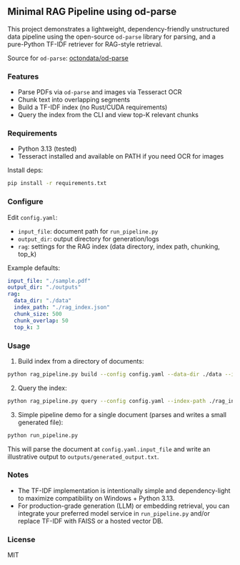 ## Minimal RAG Pipeline using od-parse

This project demonstrates a lightweight, dependency-friendly unstructured data pipeline using the open-source `od-parse` library for parsing, and a pure-Python TF-IDF retriever for RAG-style retrieval.

Source for `od-parse`: [octondata/od-parse](https://github.com/octondata/od-parse)

### Features
- Parse PDFs via `od-parse` and images via Tesseract OCR
- Chunk text into overlapping segments
- Build a TF-IDF index (no Rust/CUDA requirements)
- Query the index from the CLI and view top-K relevant chunks

### Requirements
- Python 3.13 (tested)
- Tesseract installed and available on PATH if you need OCR for images

Install deps:

```bash
pip install -r requirements.txt
```

### Configure
Edit `config.yaml`:
- `input_file`: document path for `run_pipeline.py`
- `output_dir`: output directory for generation/logs
- `rag`: settings for the RAG index (data directory, index path, chunking, top_k)

Example defaults:

```yaml
input_file: "./sample.pdf"
output_dir: "./outputs"
rag:
  data_dir: "./data"
  index_path: "./rag_index.json"
  chunk_size: 500
  chunk_overlap: 50
  top_k: 3
```

### Usage

1) Build index from a directory of documents:

```bash
python rag_pipeline.py build --config config.yaml --data-dir ./data --index-path ./rag_index.json
```

2) Query the index:

```bash
python rag_pipeline.py query --config config.yaml --index-path ./rag_index.json --question "What is the invoice total?"
```

3) Simple pipeline demo for a single document (parses and writes a small generated file):

```bash
python run_pipeline.py
```

This will parse the document at `config.yaml.input_file` and write an illustrative output to `outputs/generated_output.txt`.

### Notes
- The TF-IDF implementation is intentionally simple and dependency-light to maximize compatibility on Windows + Python 3.13.
- For production-grade generation (LLM) or embedding retrieval, you can integrate your preferred model service in `run_pipeline.py` and/or replace TF-IDF with FAISS or a hosted vector DB.

### License
MIT



